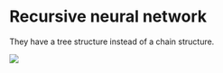 # Recursive neural network

They have a tree structure instead of a chain structure.

![](../.images/machine_learning/recursive_nn.png)

